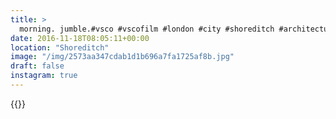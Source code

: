 ```yaml
---
title: >
  morning. jumble.#vsco #vscofilm #london #city #shoreditch #architecture
date: 2016-11-18T08:05:11+00:00
location: "Shoreditch"
image: "/img/2573aa347cdab1d1b696a7fa1725af8b.jpg"
draft: false
instagram: true
---
```


{{<photo src="/img/2573aa347cdab1d1b696a7fa1725af8b.jpg">}}
